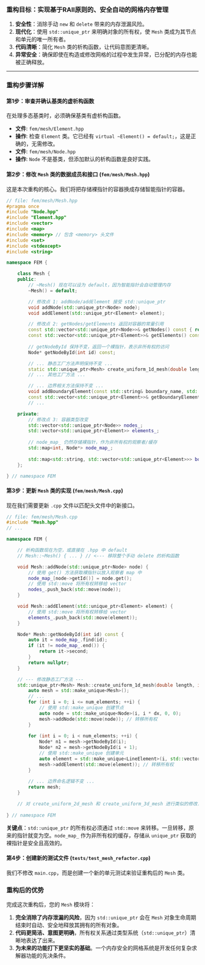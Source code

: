 ### **重构目标：实现基于RAII原则的、安全自动的网格内存管理**

1.  **安全性**：消除手动 `new` 和 `delete` 带来的内存泄漏风险。
2.  **现代化**：使用 `std::unique_ptr` 来明确对象的所有权，使 `Mesh` 类成为其节点和单元的唯一所有者。
3.  **代码清晰**：简化 `Mesh` 类的析构函数，让代码意图更清晰。
4.  **异常安全**：确保即使在构造或修改网格的过程中发生异常，已分配的内存也能被正确释放。

-----

### **重构步骤详解**

#### **第1步：审查并确认基类的虚析构函数**

在处理多态基类时，必须确保基类有虚析构函数。

* **文件**: `fem/mesh/Element.hpp`
* **操作**: 检查 `Element` 类。它已经有 `virtual ~Element() = default;`，这是正确的，无需修改。
* **文件**: `fem/mesh/Node.hpp`
* **操作**: `Node` 不是基类，但添加默认的析构函数是良好实践。

#### **第2步：修改 `Mesh` 类的数据成员和接口 (`fem/mesh/Mesh.hpp`)**

这是本次重构的核心。我们将把存储裸指针的容器换成存储智能指针的容器。

```cpp
// file: fem/mesh/Mesh.hpp
#pragma once
#include "Node.hpp"
#include "Element.hpp"
#include <vector>
#include <map>
#include <memory> // 包含 <memory> 头文件
#include <set>
#include <stdexcept>
#include <string>

namespace FEM {

    class Mesh {
    public:
        // ~Mesh() 现在可以设为 default，因为智能指针会自动管理内存
        ~Mesh() = default; 

        // 修改点 1: addNode/addElement 接受 std::unique_ptr
        void addNode(std::unique_ptr<Node> node);
        void addElement(std::unique_ptr<Element> element);

        // 修改点 2: getNodes/getElements 返回对容器的常量引用
        const std::vector<std::unique_ptr<Node>>& getNodes() const { return nodes_; }
        const std::vector<std::unique_ptr<Element>>& getElements() const { return elements_; }
        
        // getNodeById 保持不变，返回一个裸指针，表示非所有权的访问
        Node* getNodeById(int id) const;

        // ... 静态工厂方法声明保持不变 ...
        static std::unique_ptr<Mesh> create_uniform_1d_mesh(double length, int num_elements);
        // ... 其他工厂方法 ...

        // ... 边界相关方法保持不变 ...
        void addBoundaryElement(const std::string& boundary_name, std::unique_ptr<Element> element);
        const std::vector<std::unique_ptr<Element>>& getBoundaryElements(const std::string& boundary_name) const;
        // ...

    private:
        // 修改点 3: 容器类型改变
        std::vector<std::unique_ptr<Node>> nodes_;
        std::vector<std::unique_ptr<Element>> elements_;
        
        // node_map_ 仍然存储裸指针，作为非所有权的观察者/缓存
        std::map<int, Node*> node_map_;
        
        std::map<std::string, std::vector<std::unique_ptr<Element>>> boundary_elements_;
    };

} // namespace FEM
```

#### **第3步：更新 `Mesh` 类的实现 (`fem/mesh/Mesh.cpp`)**

现在我们需要更新 `.cpp` 文件以匹配头文件中的新接口。

```cpp
// file: fem/mesh/Mesh.cpp
#include "Mesh.hpp"
// ...

namespace FEM {

    // 析构函数现在为空，或直接在 .hpp 中 default
    // Mesh::~Mesh() { ... } // <--- 移除整个手动 delete 的析构函数

    void Mesh::addNode(std::unique_ptr<Node> node) {
        // 使用 get() 方法获取裸指针以放入观察者 map 中
        node_map_[node->getId()] = node.get(); 
        // 使用 std::move 将所有权转移给 vector
        nodes_.push_back(std::move(node));
    }

    void Mesh::addElement(std::unique_ptr<Element> element) {
        // 使用 std::move 将所有权转移给 vector
        elements_.push_back(std::move(element));
    }

    Node* Mesh::getNodeById(int id) const {
        auto it = node_map_.find(id);
        if (it != node_map_.end()) {
            return it->second;
        }
        return nullptr;
    }

    // --- 修改静态工厂方法 ---
    std::unique_ptr<Mesh> Mesh::create_uniform_1d_mesh(double length, int num_elements) {
        auto mesh = std::make_unique<Mesh>();
        // ...
        for (int i = 0; i <= num_elements; ++i) {
            // 使用 std::make_unique 创建节点
            auto node = std::make_unique<Node>(i, i * dx, 0, 0);
            mesh->addNode(std::move(node)); // 转移所有权
        }
        
        for (int i = 0; i < num_elements; ++i) {
            Node* n1 = mesh->getNodeById(i);
            Node* n2 = mesh->getNodeById(i + 1);
            // 使用 std::make_unique 创建单元
            auto element = std::make_unique<LineElement>(i, std::vector<Node*>{n1, n2});
            mesh->addElement(std::move(element)); // 转移所有权
        }
        
        // ... 边界命名逻辑不变 ...
        return mesh;
    }

    // 对 create_uniform_2d_mesh 和 create_uniform_3d_mesh 进行类似的修改...
    
} // namespace FEM
```

**关键点**：`std::unique_ptr` 的所有权必须通过 `std::move` 来转移。一旦转移，原来的指针就变为空。`node_map_` 作为非所有权的缓存，存储从 `unique_ptr` 获取的裸指针是安全且高效的。

#### **第4步：创建新的测试文件 (`tests/test_mesh_refactor.cpp`)**

我们不修改 `main.cpp`，而是创建一个新的单元测试来验证重构后的 `Mesh` 类。

### **重构后的优势**

完成这次重构后，您的 `Mesh` 模块将：

1.  **完全消除了内存泄漏的风险**，因为 `std::unique_ptr` 会在 `Mesh` 对象生命周期结束时自动、安全地释放其拥有的所有对象。
2.  **代码更简洁、意图更明确**，所有权关系通过类型系统（`std::unique_ptr`）清晰地表达了出来。
3.  **为未来的功能打下更坚实的基础**。一个内存安全的网格系统是开发任何复杂求解器功能的先决条件。